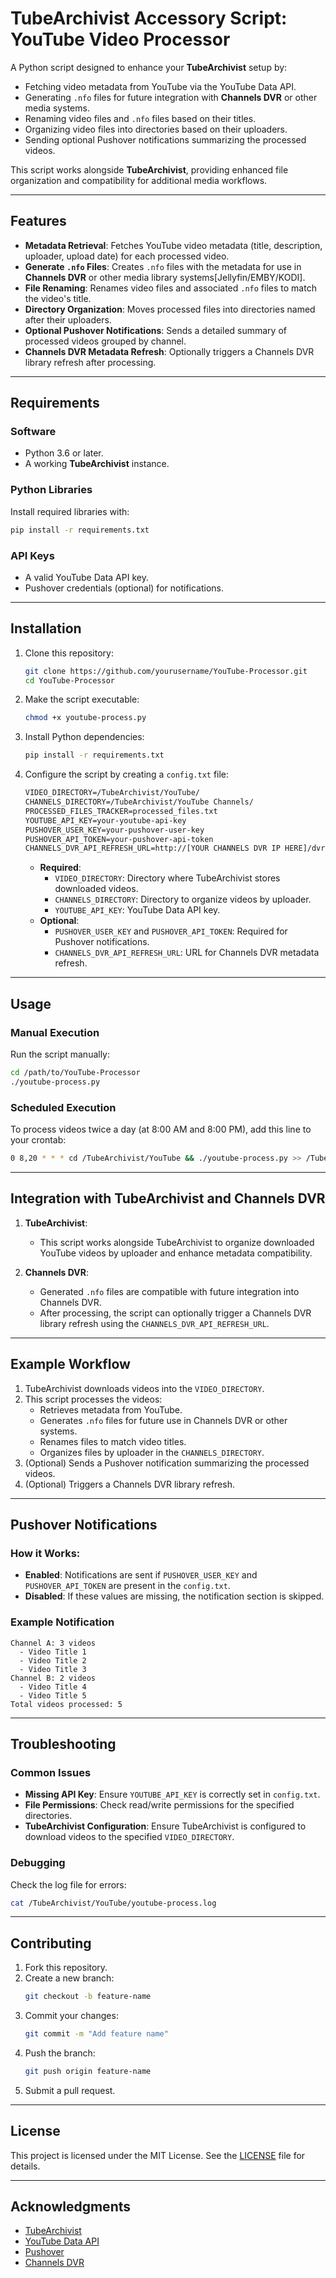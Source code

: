 
# TubeArchivist Accessory Script: YouTube Video Processor

A Python script designed to enhance your **TubeArchivist** setup by:
- Fetching video metadata from YouTube via the YouTube Data API.
- Generating `.nfo` files for future integration with **Channels DVR** or other media systems.
- Renaming video files and `.nfo` files based on their titles.
- Organizing video files into directories based on their uploaders.
- Sending optional Pushover notifications summarizing the processed videos.

This script works alongside **TubeArchivist**, providing enhanced file organization and compatibility for additional media workflows.

---

## Features

- **Metadata Retrieval**: Fetches YouTube video metadata (title, description, uploader, upload date) for each processed video.
- **Generate `.nfo` Files**: Creates `.nfo` files with the metadata for use in **Channels DVR** or other media library systems[Jellyfin/EMBY/KODI].
- **File Renaming**: Renames video files and associated `.nfo` files to match the video's title.
- **Directory Organization**: Moves processed files into directories named after their uploaders.
- **Optional Pushover Notifications**: Sends a detailed summary of processed videos grouped by channel.
- **Channels DVR Metadata Refresh**: Optionally triggers a Channels DVR library refresh after processing.

---

## Requirements

### Software
- Python 3.6 or later.
- A working **TubeArchivist** instance.

### Python Libraries
Install required libraries with:
```bash
pip install -r requirements.txt
```

### API Keys
- A valid YouTube Data API key.
- Pushover credentials (optional) for notifications.

---

## Installation

1. Clone this repository:
   ```bash
   git clone https://github.com/yourusername/YouTube-Processor.git
   cd YouTube-Processor
   ```

2. Make the script executable:
   ```bash
   chmod +x youtube-process.py
   ```

3. Install Python dependencies:
   ```bash
   pip install -r requirements.txt
   ```

4. Configure the script by creating a `config.txt` file:
   ```txt
   VIDEO_DIRECTORY=/TubeArchivist/YouTube/
   CHANNELS_DIRECTORY=/TubeArchivist/YouTube Channels/
   PROCESSED_FILES_TRACKER=processed_files.txt
   YOUTUBE_API_KEY=your-youtube-api-key
   PUSHOVER_USER_KEY=your-pushover-user-key
   PUSHOVER_API_TOKEN=your-pushover-api-token
   CHANNELS_DVR_API_REFRESH_URL=http://[YOUR CHANNELS DVR IP HERE]/dvr/scanner/scan
   ```

   - **Required**:
     - `VIDEO_DIRECTORY`: Directory where TubeArchivist stores downloaded videos.
     - `CHANNELS_DIRECTORY`: Directory to organize videos by uploader.
     - `YOUTUBE_API_KEY`: YouTube Data API key.
   - **Optional**:
     - `PUSHOVER_USER_KEY` and `PUSHOVER_API_TOKEN`: Required for Pushover notifications.
     - `CHANNELS_DVR_API_REFRESH_URL`: URL for Channels DVR metadata refresh.

---

## Usage

### Manual Execution
Run the script manually:
```bash
cd /path/to/YouTube-Processor
./youtube-process.py
```

### Scheduled Execution
To process videos twice a day (at 8:00 AM and 8:00 PM), add this line to your crontab:
```bash
0 8,20 * * * cd /TubeArchivist/YouTube && ./youtube-process.py >> /TubeArchivist/YouTube/youtube-process.log 2>&1
```

---

## Integration with TubeArchivist and Channels DVR

1. **TubeArchivist**:
   - This script works alongside TubeArchivist to organize downloaded YouTube videos by uploader and enhance metadata compatibility.

2. **Channels DVR**:
   - Generated `.nfo` files are compatible with future integration into Channels DVR.
   - After processing, the script can optionally trigger a Channels DVR library refresh using the `CHANNELS_DVR_API_REFRESH_URL`.

---

## Example Workflow

1. TubeArchivist downloads videos into the `VIDEO_DIRECTORY`.
2. This script processes the videos:
   - Retrieves metadata from YouTube.
   - Generates `.nfo` files for future use in Channels DVR or other systems.
   - Renames files to match video titles.
   - Organizes files by uploader in the `CHANNELS_DIRECTORY`.
3. (Optional) Sends a Pushover notification summarizing the processed videos.
4. (Optional) Triggers a Channels DVR library refresh.

---

## Pushover Notifications

### How it Works:
- **Enabled**: Notifications are sent if `PUSHOVER_USER_KEY` and `PUSHOVER_API_TOKEN` are present in the `config.txt`.
- **Disabled**: If these values are missing, the notification section is skipped.

### Example Notification
```
Channel A: 3 videos
  - Video Title 1
  - Video Title 2
  - Video Title 3
Channel B: 2 videos
  - Video Title 4
  - Video Title 5
Total videos processed: 5
```

---

## Troubleshooting

### Common Issues
- **Missing API Key**: Ensure `YOUTUBE_API_KEY` is correctly set in `config.txt`.
- **File Permissions**: Check read/write permissions for the specified directories.
- **TubeArchivist Configuration**: Ensure TubeArchivist is configured to download videos to the specified `VIDEO_DIRECTORY`.

### Debugging
Check the log file for errors:
```bash
cat /TubeArchivist/YouTube/youtube-process.log
```

---

## Contributing

1. Fork this repository.
2. Create a new branch:
   ```bash
   git checkout -b feature-name
   ```
3. Commit your changes:
   ```bash
   git commit -m "Add feature name"
   ```
4. Push the branch:
   ```bash
   git push origin feature-name
   ```
5. Submit a pull request.

---

## License

This project is licensed under the MIT License. See the [LICENSE](LICENSE) file for details.

---

## Acknowledgments

- [TubeArchivist](https://www.tubearchivist.com/)
- [YouTube Data API](https://developers.google.com/youtube/v3)
- [Pushover](https://pushover.net/)
- [Channels DVR](https://getchannels.com/dvr/)

